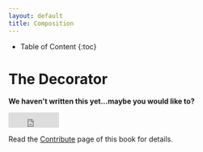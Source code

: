 ```yaml
---
layout: default
title: Composition
---
```


* Table of Content
{:toc}

# The Decorator

**We haven't written this yet...maybe you would like to?**

<iframe src="http://ghbtns.com/github-btn.html?user=nooku&repo=guides.nooku.org&type=fork&size=large"
    height="30"
    width="100"
    frameborder="0"
    scrolling="0"
    style="width:100px; height: 30px;"
    allowTransparency="true"></iframe>

Read the [Contribute](../contribute.html) page of this book for details.